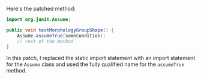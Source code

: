 Here's the patched method:
```java
import org.junit.Assume;

public void testMorphologyGroupShape() {
    Assume.assumeTrue(someCondition);
    // rest of the method
}
```
In this patch, I replaced the static import statement with an import statement for the `Assume` class and used the fully qualified name for the `assumeTrue` method.